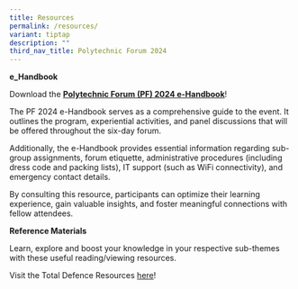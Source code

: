 ```yaml
---
title: Resources
permalink: /resources/
variant: tiptap
description: ""
third_nav_title: Polytechnic Forum 2024
---
```

<p><strong>e_Handbook</strong>
<br>
</p>
<p>Download the <strong><a href="/files/2024/pf24_e_handbook.pdf" rel="noopener noreferrer nofollow" target="_blank">Polytechnic Forum (PF) 2024 e-Handbook</a></strong>!</p>
<p>The PF 2024 e-Handbook serves as a comprehensive guide to the event. It
outlines the program, experiential activities, and panel discussions that
will be offered throughout the six-day forum.</p>
<p>Additionally, the e-Handbook provides essential information regarding
sub-group assignments, forum etiquette, administrative procedures (including
dress code and packing lists), IT support (such as WiFi connectivity),
and emergency contact details.</p>
<p>By consulting this resource, participants can optimize their learning
experience, gain valuable insights, and foster meaningful connections with
fellow attendees.</p>
<p></p>
<p><strong>Reference Materials</strong>
</p>
<p>Learn, explore and boost your knowledge in your respective sub-themes
with these useful reading/viewing resources.</p>
<p></p>
<p>Visit the Total Defence Resources <a href="https://www.sg101.gov.sg/resources/resource-packages/tdresources/" rel="noopener noreferrer nofollow" target="_blank">here</a>!</p>